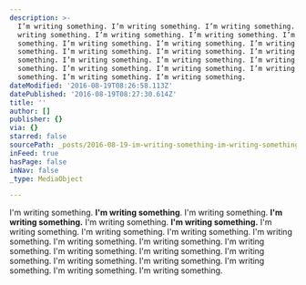 ```yaml
---
description: >-
  I’m writing something. I’m writing something. I’m writing something. I’m
  writing something. I’m writing something. I’m writing something. I’m writing
  something. I’m writing something. I’m writing something. I’m writing
  something. I’m writing something. I’m writing something. I’m writing
  something. I’m writing something. I’m writing something. I’m writing
  something. I’m writing something. I’m writing something. I’m writing
  something. I’m writing something. I’m writing something. 
dateModified: '2016-08-19T08:26:58.113Z'
datePublished: '2016-08-19T08:27:30.614Z'
title: ''
author: []
publisher: {}
via: {}
starred: false
sourcePath: _posts/2016-08-19-im-writing-something-im-writing-something-im-writing-so.md
inFeed: true
hasPage: false
inNav: false
_type: MediaObject

---
```

I'm writing something. **I'm writing something**. I'm writing something. **I'm writing something.** I'm writing something. **I'm writing something.** I'm writing something. I'm writing something. I'm writing something. I'm writing something. I'm writing something. I'm writing something. I'm writing something. I'm writing something. I'm writing something. I'm writing something. I'm writing something. I'm writing something. I'm writing something. I'm writing something. I'm writing something.